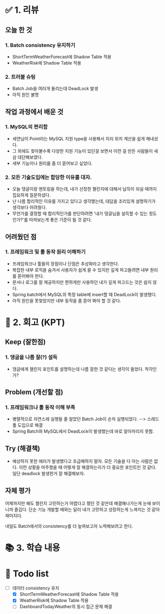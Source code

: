 # ✅ 1. 리뷰
## 오늘 한 것
### 1. Batch consistency 유지하기
- ShortTermWeatherForecast에 Shadow Table 적용
- WeatherRisk에 Shadow Table 적용

### 2. 트러블 슈팅
- Batch Job을 여러개 돌리는데 DeadLock 발생
- 아직 원인 불명

## 작업 과정에서 배운 것
### 1. MySQL의 편리함
- 세연님이 Point라는 MySQL 지원 type을 사용해서 지리 위치 계산을 쉽게 해내셨다.
- 그 외에도 찾아볼수록 다양한 지원 기능이 있단걸 보면서 이런 걸 만든 사람들이 새삼 대단해보였다. 
- 세부 기능이나 원리를 좀 더 뜯어보고 싶었다. 

### 2. 모든 기술도입에는 합당한 이유를 대자.
- 오늘 댕글이랑 멘토링을 하는데, 내가 선정한 챌린지에 대해서 납득이 되실 때까지 집요하게 질문하셨다. 
- 난 나름 합리적인 이유를 가지고 있다고 생각했는데, 대답을 조리있게 설명하기가 생각보다 어려웠다. 
- 무언가를 결정할 때 합리적인가를 판단하려면 '내가 댕글님을 설득할 수 있는 정도인가?'를 따져보는게 좋은 기준이 될 것 같다. 

## 어려웠던 점
### 1. 프레임워크 및 툴 동작 원리 이해하기
- 프레임워크나 툴들의 장점이나 단점은 추상화라고 생각한다. 
- 복잡한 내부 로직을 숨겨서 사용자가 쉽게 쓸 수 있지만 깊게 파고들려면 내부 원리를 뜯어봐야 한다. 
- 문서나 로그를 잘 제공하지만 편하게만 사용하던 내가 깊게 파고드는 것은 쉽지 않다. 
- Spring batch에서 MySQL의 특정 table에 insert할 때 DeadLock이 발생했다. 
- 아직 원인을 못찾았지만 내부 동작을 좀 뜯어 봐야 할 것 같다. 

# 🤔 2. 회고 (KPT)
## Keep (잘한점)
### 1. 댕글을 나름 잘(?) 설득
- 댕글에게 챌린지 포인트를 설명하는데 나름 잘한 것 같다는 생각이 들었다. 착각인가?

## Problem (개선할 점)
### 1. 프레임워크나 툴 동작 이해 부족
- 병렬적으로 자연스레 실행될 줄 알았던 Batch Job이 순차 실행되었다. --> 스레드 풀 도입으로 해결
- Spring Batch와 MySQL에서 DeadLock이 발생했는데 바로 알아차리지 못함.

## Try (해결책)
- 예상하지 못한 에러가 발생했다고 조급해하지 말자. 모든 기술을 다 아는 사람은 없다. 이런 상황을 마주했을 때 어떻게 잘 해결하는지가
더 중요한 포인트인 것 같다. 일단 deadlock 발생한거 잘 해결해보자. 

## 자체 평가
어제까지만 해도 챌린지 고민하는거 어렵다고 했던 것 같은데 해결해나가는게 눈에 보이니까 즐겁다. 
단순 기능 개발할 때와는 달리 내가 고민하고 성장하는게 느껴지는 것 같아 재미지다. 

내일도 Batch에서의 consistency를 더 높여보고자 노력해보려고 한다. 

# 📚 3. 학습 내용

# 💁‍ Todo list
- [ ] 데이터 consistency 유지
  - [x] ShortTermWeatherForecast에 Shadow Table 적용
  - [x] WeatherRisk에 Shadow Table 적용
  - [ ] DashboardTodayWeather의 동시 접근 문제 해결